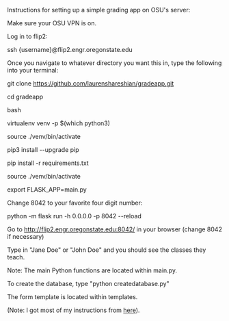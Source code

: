 Instructions for setting up a simple grading app on OSU's server:

Make sure your OSU VPN is on.

Log in to flip2:

ssh {username}@flip2.engr.oregonstate.edu

Once you navigate to whatever directory you want this in, type the following into your terminal:

git clone https://github.com/laurenshareshian/gradeapp.git

cd gradeapp

bash

virtualenv venv -p $(which python3) 

source ./venv/bin/activate

pip3 install --upgrade pip

pip install -r requirements.txt


source ./venv/bin/activate

export FLASK_APP=main.py

Change 8042 to your favorite four digit number:

python -m flask run -h 0.0.0.0 -p 8042 --reload

Go to http://flip2.engr.oregonstate.edu:8042/ in your browser (change 8042 if necessary)

Type in "Jane Doe" or "John Doe" and you should see the classes they teach.

Note: The main Python functions are located within main.py.

To create the database, type "python createdatabase.py"

The form template is located within templates.


(Note: I got most of my instructions from [here](https://github.com/knightsamar/CS340_starter_flask_app)).